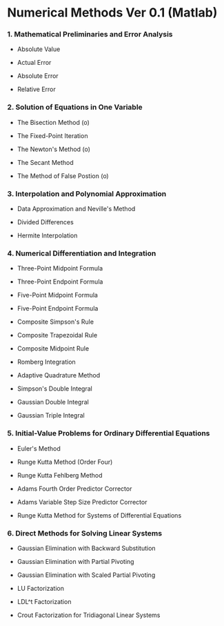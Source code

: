 # Numerical Methods Ver 0.1 (Matlab)

### 1. Mathematical Preliminaries and Error Analysis

- Absolute Value

- Actual Error

- Absolute Error

- Relative Error

### 2. Solution of Equations in One Variable

- The Bisection Method (o)

- The Fixed-Point Iteration

- The Newton's Method (o)

- The Secant Method

- The Method of False Postion (o)

### 3. Interpolation and Polynomial Approximation

- Data Approximation and Neville's Method

- Divided Differences

- Hermite Interpolation

### 4. Numerical Differentiation and Integration

- Three-Point Midpoint Formula

- Three-Point Endpoint Formula

- Five-Point Midpoint Formula

- Five-Point Endpoint Formula

- Composite Simpson's Rule

- Composite Trapezoidal Rule

- Composite Midpoint Rule

- Romberg Integration

- Adaptive Quadrature Method

- Simpson's Double Integral

- Gaussian Double Integral

- Gaussian Triple Integral

### 5. Initial-Value Problems for Ordinary Differential Equations

- Euler's Method

- Runge Kutta Method (Order Four)

- Runge Kutta Fehlberg Method

- Adams Fourth Order Predictor Corrector

- Adams Variable Step Size Predictor Corrector

- Runge Kutta Method for Systems of Differential Equations


### 6. Direct Methods for Solving Linear Systems

- Gaussian Elimination with Backward Substitution

- Gaussian Elimination with Partial Pivoting

- Gaussian Elimination with Scaled Partial Pivoting

- LU Factorization

- LDL^t Factorization

- Crout Factorization for Tridiagonal Linear Systems